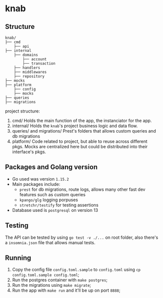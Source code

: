 # knab

## Structure

```
knab/
├── cmd
    ├── api
├── internal
    ├── domains
        ├── account
        ├── transaction
    ├── handlers
    ├── middlewares
    ├── repository
├── mocks
├── platform
    ├── config
    ├── mocks
├── queries
├── migrations
```

project structure:

1. cmd/
    Holds the main function of the app, the instanciator for the app.
2. internal/
    Holds the `knab`'s project business logic and data flow. 
3. queries/ and migrations/
    Prest's folders that allows custom queries and db migrations
4. platform/
    Code related to project, but able to reuse across different pkgs. Mocks are centralized here but could be distributed into their interface's pkgs.

## Packages and Golang version

- Go used was version `1.15.2`
- Main packages include:
    - `prest` for db migrations, route logs, allows many other fast dev features such as custom queries
    - `kpango/glg` logging porpuses
    - `stretchr/testify` for testing assertions
- Database used is `postgresql` on version 13

## Testing

The API can be tested by using `go test -v ./...` on root folder, also there's a `insomnia.json` file that allows manual tests.

## Running

1. Copy the config file `config.toml.sample` to `config.toml` using `cp config.toml.sample config.toml`;
2. Run the postgres container with `make postgres`;
3. Run the migrations using `make migrate`;
4. Run the app with `make run` and it'll be up on port `8888`;
